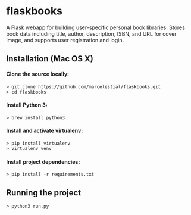 # flaskbooks
A Flask webapp for building user-specific personal book libraries. Stores book data including title, author, description, ISBN, and URL for cover image, and supports user registration and login.
## Installation (Mac OS X)
#### Clone the source locally:
```
> git clone https://github.com/marcelestial/flaskbooks.git
> cd flaskbooks
```
#### Install Python 3:
```
> brew install python3
```
#### Install and activate virtualenv:
```
> pip install virtualenv
> virtualenv venv
```
#### Install project dependencies:
```
> pip install -r requirements.txt
```
## Running the project
```
> python3 run.py
```
